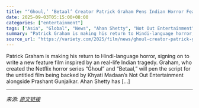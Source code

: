 ```yaml
---
title: "‘Ghoul,’ ‘Betaal’ Creator Patrick Graham Pens Indian Horror Feature Based on Real Tragedy for Not Out Entertainment (EXCLUSIVE)"
date: 2025-09-03T05:15:00+08:00
categories: ["entertainment"]
tags: ["Asia", "Global", "News", "Ahan Shetty", "Not Out Entertainment", "Patrick Graham"]
summary: "Patrick Graham is making his return to Hindi-language horror, signing on to write a new feature film inspired by an real-life Indian tragedy. Graham, who created the Netflix horror series &#8220;Ghoul"
source_url: "https://variety.com/2025/film/news/ghoul-creator-patrick-graham-indian-film-1236504287/"
---
```


Patrick Graham is making his return to Hindi-language horror, signing on to write a new feature film inspired by an real-life Indian tragedy. Graham, who created the Netflix horror series &#8220;Ghoul&#8221; and &#8220;Betaal,&#8221; will pen the script for the untitled film being backed by Khyati Madaan&#8217;s Not Out Entertainment alongside Prashant Gunjalkar. Ahan Shetty has [&#8230;]

---

*来源: [原文链接](https://variety.com/2025/film/news/ghoul-creator-patrick-graham-indian-film-1236504287/)*

